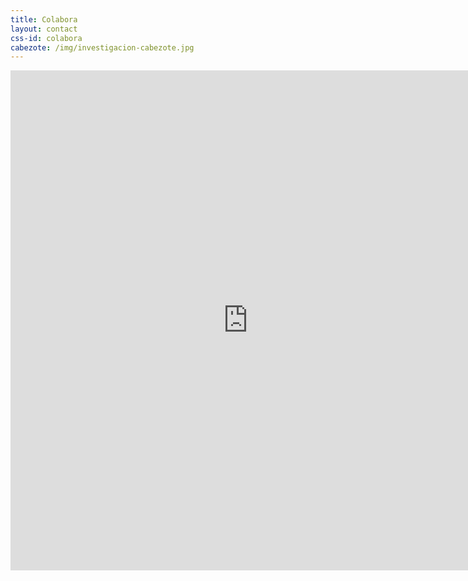 ```yaml
---
title: Colabora
layout: contact
css-id: colabora
cabezote: /img/investigacion-cabezote.jpg
---
```

<iframe src="https://raiabril.typeform.com/to/ilidN9" width="760" height="800" frameborder="0" marginheight="0" marginwidth="0" align="center">Cargando…</iframe>
